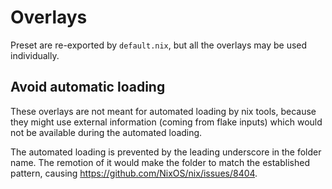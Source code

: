 # Overlays

Preset are re-exported by `default.nix`, but all the overlays may be used
individually.

## Avoid automatic loading

These overlays are not meant for automated loading by nix tools, because they might use external information (coming from flake inputs) which would not be available during the automated loading.

The automated loading is prevented by the leading underscore in the folder name.
The remotion of it would make the folder to match the established pattern, causing https://github.com/NixOS/nix/issues/8404.
